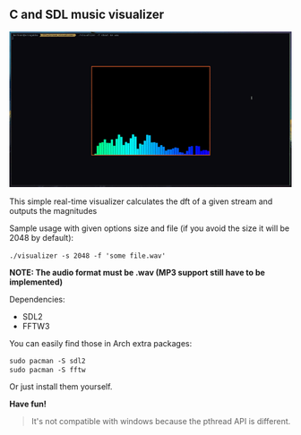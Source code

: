 ## C and SDL music visualizer

<p align="center">
    <img src="gif/example.gif">
</p>

This simple real-time visualizer calculates the dft of a given stream and outputs the magnitudes

Sample usage with given options size and file (if you avoid the size it will be 2048 by default):

`./visualizer -s 2048 -f 'some file.wav'`

**NOTE: The audio format must be .wav (MP3 support still have to be implemented)**

Dependencies:
- SDL2
- FFTW3

You can easily find those in Arch extra packages:
```
sudo pacman -S sdl2
sudo pacman -S fftw
```
Or just install them yourself.

**__Have fun!__**

>It's not compatible with windows because the pthread API is different.
